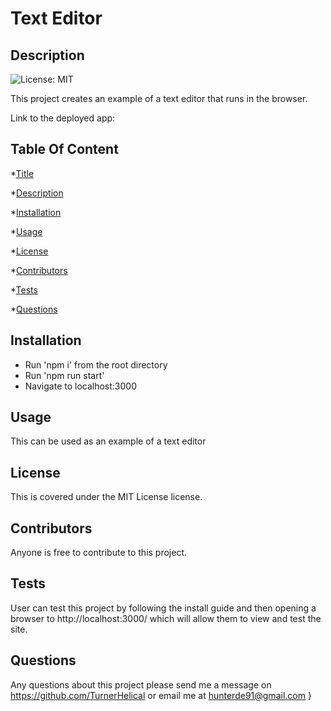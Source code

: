 # Text Editor
  ## Description
  ![License: MIT](https://img.shields.io/badge/License-MIT-yellow.svg) <br />

  This project creates an example of a text editor that runs in the browser.

  Link to the deployed app: 
  ## Table Of Content
  *[Title](#title)

  *[Description](#description)

  *[Installation](#installation)

  *[Usage](#usage)

  *[License](#license)

  *[Contributors](#contributor)

  *[Tests](#test)

  *[Questions](#questions)

  ## Installation
  - Run 'npm i' from the root directory
  - Run 'npm run start' 
  - Navigate to localhost:3000
  ## Usage
  This can be used as an example of a text editor
  ## License
  This is covered under the MIT License license.
  ## Contributors
  Anyone is free to contribute to this project.
  ## Tests
  User can test this project by following the install guide and then opening a browser to http://localhost:3000/ which will allow them to view and test the site.
  ## Questions
  Any questions about this project please send me a message on https://github.com/TurnerHelical or email me at [hunterde91@gmail.com](mailto:hunterde91@gmail.com)  }
